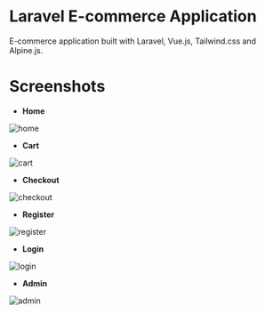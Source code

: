 # Laravel E-commerce Application
E-commerce application built with Laravel, Vue.js, Tailwind.css and Alpine.js. <br>

# Screenshots

- **Home**

![home](https://github.com/Tarique-Rizwan/laravel-ecommerce/assets/111663110/4678715b-1055-4669-8ea0-7d35bf63d52f)


- **Cart**

![cart](https://github.com/Tarique-Rizwan/laravel-ecommerce/assets/111663110/b31101cb-0bb0-499e-8829-6b02118d3fe9)


- **Checkout**

![checkout](https://github.com/Tarique-Rizwan/laravel-ecommerce/assets/111663110/01b5d38c-4277-44ad-9688-38b9794159f5)


- **Register**

![register](https://github.com/Tarique-Rizwan/laravel-ecommerce/assets/111663110/73550d30-d083-4b79-a654-77b3d97f9e65)


- **Login**

![login](https://github.com/Tarique-Rizwan/laravel-ecommerce/assets/111663110/556bb31d-bbda-4f42-8cac-91cde342a76b)


- **Admin**

![admin](https://github.com/Tarique-Rizwan/laravel-ecommerce/assets/111663110/3b3db235-189a-45cd-abc3-52ecca32d8c6)

